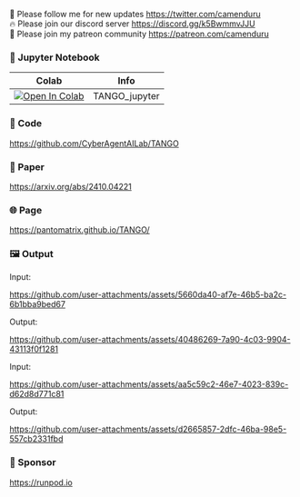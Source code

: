🐣 Please follow me for new updates https://twitter.com/camenduru <br />
🔥 Please join our discord server https://discord.gg/k5BwmmvJJU <br />
🥳 Please join my patreon community https://patreon.com/camenduru <br />

### 🍊 Jupyter Notebook

| Colab | Info
| --- | --- |
[![Open In Colab](https://colab.research.google.com/assets/colab-badge.svg)](https://colab.research.google.com/github/camenduru/TANGO-jupyter/blob/main/TANGO_jupyter.ipynb) | TANGO_jupyter

### 🧬 Code
https://github.com/CyberAgentAILab/TANGO

### 📄 Paper
https://arxiv.org/abs/2410.04221

### 🌐 Page
https://pantomatrix.github.io/TANGO/

### 🖼 Output

Input:

https://github.com/user-attachments/assets/5660da40-af7e-46b5-ba2c-6b1bba9bed67

Output:

https://github.com/user-attachments/assets/40486269-7a90-4c03-9904-43113f0f1281

Input:

https://github.com/user-attachments/assets/aa5c59c2-46e7-4023-839c-d62d8d771c81

Output:

https://github.com/user-attachments/assets/d2665857-2dfc-46ba-98e5-557cb2331fbd

### 🏢 Sponsor
https://runpod.io
